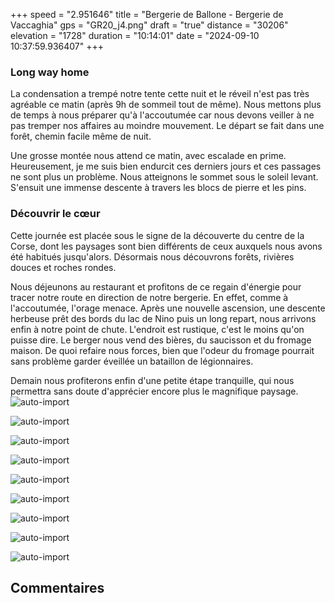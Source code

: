 +++
speed = "2.951646"
title = "Bergerie de Ballone - Bergerie de Vaccaghia"
gps = "GR20_j4.png"
draft = "true"
distance = "30206"
elevation = "1728"
duration = "10:14:01"
date = "2024-09-10 10:37:59.936407"
+++
### Long way home
La condensation a trempé notre tente cette nuit et le réveil n'est pas très agréable ce matin (après 9h de sommeil tout de même). Nous mettons plus de temps à nous préparer qu'à l'accoutumée car nous devons veiller à ne pas tremper nos affaires au moindre mouvement. 
Le départ se fait dans une forêt, chemin facile même de nuit. 

Une grosse montée nous attend ce matin, avec escalade en prime. Heureusement, je me suis bien endurcit ces derniers jours et ces passages ne sont plus un problème. Nous atteignons le sommet sous le soleil levant. S'ensuit une immense descente à travers les blocs de pierre et les pins. 

### Découvrir le cœur
Cette journée est placée sous le signe de la découverte du centre de la Corse, dont les paysages sont bien différents de ceux auxquels nous avons été habitués jusqu'alors. Désormais nous découvrons forêts, rivières douces et roches rondes.

Nous déjeunons au restaurant et profitons de ce regain d'énergie pour tracer notre route en direction de notre bergerie. En effet, comme à l'accoutumée, l'orage menace. Après une nouvelle ascension, une descente herbeuse prêt des bords du lac de Nino puis un long repart, nous arrivons enfin à notre point de chute. L'endroit est rustique, c'est le moins qu'on puisse dire. Le berger nous vend des bières, du saucisson et du fromage maison. De quoi refaire nous forces, bien que l'odeur du fromage pourrait sans problème garder éveillée un bataillon de légionnaires.

Demain nous profiterons enfin d'une petite étape tranquille, qui nous permettra sans doute d'apprécier encore plus le magnifique paysage.
![auto-import](https://thumbsnap.com/i/jeLG3QNi.jpg)

![auto-import](https://thumbsnap.com/i/wcrCAXFe.jpg)

![auto-import](https://thumbsnap.com/i/6ua8rF3D.jpg)

![auto-import](https://thumbsnap.com/i/vqbyvsTz.jpg)

![auto-import](https://thumbsnap.com/i/7XofekMx.jpg)

![auto-import](https://thumbsnap.com/i/ufKUYXQN.jpg)

![auto-import](https://thumbsnap.com/i/iNizSLSr.jpg)

![auto-import](https://thumbsnap.com/i/e3bxeEQf.jpg)

![auto-import](https://thumbsnap.com/i/j3ns1Cgi.jpg)
## Commentaires

